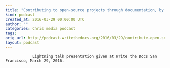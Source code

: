 ```yaml
---
title: "Contributing to open-source projects through documentation, by Rhonda Glennon"
kind: podcast
created_at: 2016-03-29 00:00:00 UTC
author: ""
categories: Chris media podcast
tags: 
orig_url: http://podcast.writethedocs.org/2016/03/29/contribute-open-source-rhonda-glennon/
layout: podcast
---
```


                Lightning talk presentation given at Write the Docs San Francisco, March 29, 2016.
            